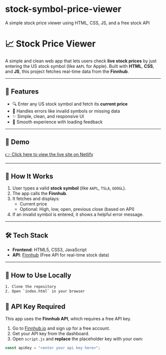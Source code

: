 # stock-symbol-price-viewer
A simple stock price viewer using HTML, CSS, JS, and a free stock API
# 📈 Stock Price Viewer

A simple and clean web app that lets users check **live stock prices** by just entering the US stock symbol (like `AAPL` for Apple). Built with **HTML**, **CSS**, and **JS**, this project fetches real-time data from the **Finnhub**.

---

## 🌟 Features

- 🔍 Enter any US stock symbol and fetch its **current price**
- 🧠 Handles errors like invalid symbols or missing data
- ✨ Simple, clean, and responsive UI
- 🔄 Smooth experience with loading feedback

---

## 🧪 Demo

[👉 Click here to view the live site on Netlify](https://radiant-bienenstitch-9bb6ba.netlify.app)

---

## 🚀 How It Works

1. User types a valid **stock symbol** (like `AAPL`, `TSLA`, `GOOGL`).
2. The app calls the **Finnhub**.
3. It fetches and displays:
   - Current price
   - Optional: High, low, open, previous close (based on API)
4. If an invalid symbol is entered, it shows a helpful error message.

---

## 🛠 Tech Stack

- **Frontend**: HTML5, CSS3, JavaScript 
- **API**: [Finnhub]((https://finnhub.io)) (Free API for real-time stock data)

---

## 📌 How to Use Locally

```bash
1. Clone the repository
2. Open `index.html` in your browser
```

## 🔑 API Key Required

This app uses the **Finnhub API**, which requires a free API key.

1. Go to [Finnhub.io](https://finnhub.io) and sign up for a free account.
2. Get your API key from the dashboard.
3. Open `script.js` and **replace** the placeholder key with your own:

```js
const apiKey = "<enter your api key here>";

